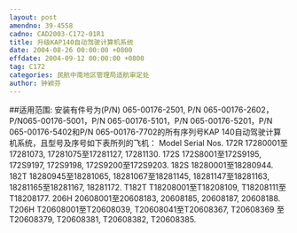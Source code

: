 ```yaml
---
layout: post
amendno: 39-4558
cadno: CAD2003-C172-01R1
title: 升级KAP140自动驾驶计算机系统
date: 2004-08-26 00:00:00 +0800
effdate: 2004-09-12 00:00:00 +0800
tag: C172
categories: 民航中南地区管理局适航审定处
author: 钟颖芬
---
```


##适用范围:
安装有件号为(P/N) 065-00176-2501, P/N 065-00176-2602，P/N065-00176-5001，P/N 065-00176-5101，P/N 065-00176-5201，P/N 065-00176-5402和P/N 065-00176-7702的所有序列号KAP 140自动驾驶计算机系统，且型号及序号如下表所列的飞机：
Model  Serial Nos.
172R  17280001至17281073, 17281075至17281127, 17281130.
172S  172S8001至172S9195, 172S9197, 172S9198, 172S9200至172S9203.
182S  18280001至18280944.
182T  18280945至18281065, 18281067至18281145, 18281147至18281163, 18281165至18281167, 18281172.
T182T  T18208001至T18208109, T18208111至 T18208177.
206H  20608001至20608183, 20608185, 20608187, 20608188.
T206H  T20608001至T20608039, T20608041至T20608367, T20608369 至 T20608379, T20608381, T20608382, T20608385.

